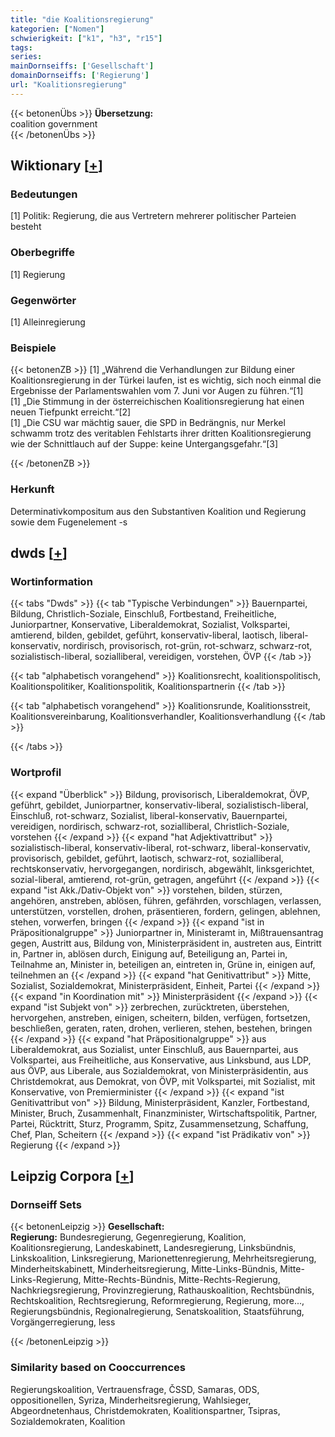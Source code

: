 ```yaml
---
title: "die Koalitionsregierung"
kategorien: ["Nomen"]
schwierigkeit: ["k1", "h3", "r15"]
tags:
series:
mainDornseiffs: ['Gesellschaft']
domainDornseiffs: ['Regierung']
url: "Koalitionsregierung"
---
```


{{< betonenÜbs >}}
**Übersetzung:**  
coalition government  
{{< /betonenÜbs >}}

## Wiktionary [[+](https://de.wiktionary.org/wiki/Koalitionsregierung)]

### Bedeutungen
[1] Politik:  Regierung, die aus Vertretern mehrerer politischer Parteien besteht  

### Oberbegriffe
[1] Regierung  

### Gegenwörter
[1] Alleinregierung  

### Beispiele
{{< betonenZB >}}
[1] „Während die Verhandlungen zur Bildung einer Koalitionsregierung in der Türkei laufen, ist es wichtig, sich noch einmal die Ergebnisse der Parlamentswahlen vom 7. Juni vor Augen zu führen.“[1]  
[1] „Die Stimmung in der österreichischen Koalitionsregierung hat einen neuen Tiefpunkt erreicht.“[2]  
[1] „Die CSU war mächtig sauer, die SPD in Bedrängnis, nur Merkel schwamm trotz des veritablen Fehlstarts ihrer dritten Koalitionsregierung wie der Schnittlauch auf der Suppe: keine Untergangsgefahr.“[3]  

{{< /betonenZB >}}
### Herkunft
Determinativkompositum aus den Substantiven Koalition und Regierung sowie dem Fugenelement -s  



## dwds [[+](https://www.dwds.de/wb/Koalitionsregierung)]

### Wortinformation
{{< tabs "Dwds" >}}
{{< tab "Typische Verbindungen" >}}
Bauernpartei, Bildung, Christlich-Soziale, Einschluß, Fortbestand, Freiheitliche, Juniorpartner, Konservative, Liberaldemokrat, Sozialist, Volkspartei, amtierend, bilden, gebildet, geführt, konservativ-liberal, laotisch, liberal-konservativ, nordirisch, provisorisch, rot-grün, rot-schwarz, schwarz-rot, sozialistisch-liberal, sozialliberal, vereidigen, vorstehen, ÖVP
{{< /tab >}}

{{< tab "alphabetisch vorangehend" >}}
Koalitionsrecht, koalitionspolitisch, Koalitionspolitiker, Koalitionspolitik, Koalitionspartnerin
{{< /tab >}}

{{< tab "alphabetisch vorangehend" >}}
Koalitionsrunde, Koalitionsstreit, Koalitionsvereinbarung, Koalitionsverhandler, Koalitionsverhandlung
{{< /tab >}}

{{< /tabs >}}

### Wortprofil
{{< expand "Überblick" >}} Bildung, provisorisch, Liberaldemokrat, ÖVP, geführt, gebildet, Juniorpartner, konservativ-liberal, sozialistisch-liberal, Einschluß, rot-schwarz, Sozialist, liberal-konservativ, Bauernpartei, vereidigen, nordirisch, schwarz-rot, sozialliberal, Christlich-Soziale, vorstehen {{< /expand >}}
{{< expand "hat Adjektivattribut" >}} sozialistisch-liberal, konservativ-liberal, rot-schwarz, liberal-konservativ, provisorisch, gebildet, geführt, laotisch, schwarz-rot, sozialliberal, rechtskonservativ, hervorgegangen, nordirisch, abgewählt, linksgerichtet, sozial-liberal, amtierend, rot-grün, getragen, angeführt {{< /expand >}}
{{< expand "ist Akk./Dativ-Objekt von" >}} vorstehen, bilden, stürzen, angehören, anstreben, ablösen, führen, gefährden, vorschlagen, verlassen, unterstützen, vorstellen, drohen, präsentieren, fordern, gelingen, ablehnen, stehen, vorwerfen, bringen {{< /expand >}}
{{< expand "ist in Präpositionalgruppe" >}} Juniorpartner in, Ministeramt in, Mißtrauensantrag gegen, Austritt aus, Bildung von, Ministerpräsident in, austreten aus, Eintritt in, Partner in, ablösen durch, Einigung auf, Beteiligung an, Partei in, Teilnahme an, Minister in, beteiligen an, eintreten in, Grüne in, einigen auf, teilnehmen an {{< /expand >}}
{{< expand "hat Genitivattribut" >}} Mitte, Sozialist, Sozialdemokrat, Ministerpräsident, Einheit, Partei {{< /expand >}}
{{< expand "in Koordination mit" >}} Ministerpräsident {{< /expand >}}
{{< expand "ist Subjekt von" >}} zerbrechen, zurücktreten, überstehen, hervorgehen, anstreben, einigen, scheitern, bilden, verfügen, fortsetzen, beschließen, geraten, raten, drohen, verlieren, stehen, bestehen, bringen {{< /expand >}}
{{< expand "hat Präpositionalgruppe" >}} aus Liberaldemokrat, aus Sozialist, unter Einschluß, aus Bauernpartei, aus Volkspartei, aus Freiheitliche, aus Konservative, aus Linksbund, aus LDP, aus ÖVP, aus Liberale, aus Sozialdemokrat, von Ministerpräsidentin, aus Christdemokrat, aus Demokrat, von ÖVP, mit Volkspartei, mit Sozialist, mit Konservative, von Premierminister {{< /expand >}}
{{< expand "ist Genitivattribut von" >}} Bildung, Ministerpräsident, Kanzler, Fortbestand, Minister, Bruch, Zusammenhalt, Finanzminister, Wirtschaftspolitik, Partner, Partei, Rücktritt, Sturz, Programm, Spitz, Zusammensetzung, Schaffung, Chef, Plan, Scheitern {{< /expand >}}
{{< expand "ist Prädikativ von" >}} Regierung {{< /expand >}}

## Leipzig Corpora [[+](https://corpora.uni-leipzig.de/en/res?word=Koalitionsregierung&corpusId=deu_newscrawl-public_2018)]

### Dornseiff Sets
{{< betonenLeipzig >}}
**Gesellschaft:**  
**Regierung:** Bundesregierung, Gegenregierung, Koalition, Koalitionsregierung, Landeskabinett, Landesregierung, Linksbündnis, Linkskoalition, Linksregierung, Marionettenregierung, Mehrheitsregierung, Minderheitskabinett, Minderheitsregierung, Mitte-Links-Bündnis, Mitte-Links-Regierung, Mitte-Rechts-Bündnis, Mitte-Rechts-Regierung, Nachkriegsregierung, Provinzregierung, Rathauskoalition, Rechtsbündnis, Rechtskoalition, Rechtsregierung, Reformregierung, Regierung, more..., Regierungsbündnis, Regionalregierung, Senatskoalition, Staatsführung, Vorgängerregierung, less  

{{< /betonenLeipzig >}}

### Similarity based on Cooccurrences
Regierungskoalition, Vertrauensfrage, ČSSD, Samaras, ODS, oppositionellen, Syriza, Minderheitsregierung, Wahlsieger, Abgeordnetenhaus, Christdemokraten, Koalitionspartner, Tsipras, Sozialdemokraten, Koalition

